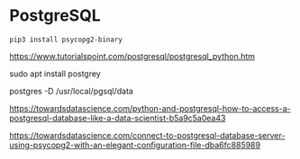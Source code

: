 # PostgreSQL
```
pip3 install psycopg2-binary
```
https://www.tutorialspoint.com/postgresql/postgresql_python.htm

sudo apt install postgrey

postgres -D /usr/local/pgsql/data

https://towardsdatascience.com/python-and-postgresql-how-to-access-a-postgresql-database-like-a-data-scientist-b5a9c5a0ea43

https://towardsdatascience.com/connect-to-postgresql-database-server-using-psycopg2-with-an-elegant-configuration-file-dba6fc885989
